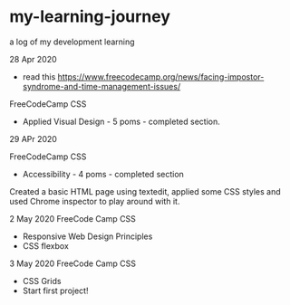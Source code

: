 # my-learning-journey
a log of my development learning

28 Apr 2020
- read this https://www.freecodecamp.org/news/facing-impostor-syndrome-and-time-management-issues/

FreeCodeCamp CSS
- Applied Visual Design - 5 poms - completed section.


29 APr 2020

FreeCodeCamp CSS
- Accessibility - 4 poms - completed section

Created a basic HTML page using textedit, applied some CSS styles and used Chrome inspector to play around with it.

2 May 2020
FreeCode Camp CSS
- Responsive Web Design Principles
- CSS flexbox

3 May 2020
FreeCode Camp CSS
- CSS Grids
- Start first project!
